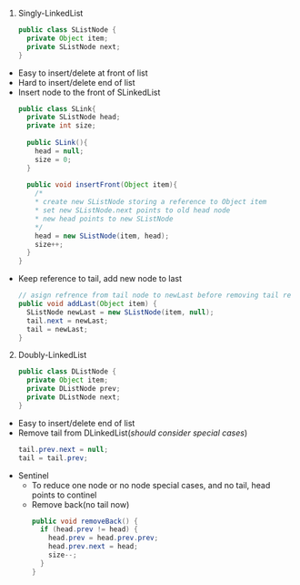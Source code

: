 1. Singly-LinkedList
    ```java
    public class SListNode {
      private Object item;
      private SListNode next;
    }
    ```
  - Easy to insert/delete at front of list
  - Hard to insert/delete end of list
  - Insert node to the front of SLinkedList
    ```java
    public class SLink{
      private SListNode head;
      private int size;
      
      public SLink(){
        head = null;
        size = 0;
      }
      
      public void insertFront(Object item){
        /*
        * create new SListNode storing a reference to Object item
        * set new SListNode.next points to old head node
        * new head points to new SListNode
        */
        head = new SListNode(item, head);
        size++;
      }
    }
    ```
  - Keep reference to tail, add new node to last
    ```java
    // asign refrence from tail node to newLast before removing tail reference
    public void addLast(Object item) {
      SListNode newLast = new SListNode(item, null);
      tail.next = newLast;
      tail = newLast;
    }
    ```

2. Doubly-LinkedList
    ```java
    public class DListNode {
      private Object item;
      private DListNode prev;
      private DListNode next;   
    }
    ```
  - Easy to insert/delete end of list
  - Remove tail from DLinkedList(_should consider special cases_)
    ```java
    tail.prev.next = null;
    tail = tail.prev;
    ```
  - Sentinel
    * To reduce one node or no node special cases, and no tail, head points to continel
    * Remove back(no tail now)
      ```java
      public void removeBack() {
        if (head.prev != head) {
          head.prev = head.prev.prev;
          head.prev.next = head;
          size--;
        } 
      }
      ```
  
